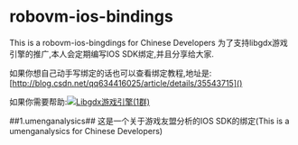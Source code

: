# robovm-ios-bindings #
This is a robovm-ios-bingdings for Chinese Developers
为了支持libgdx游戏引擎的推广,本人会定期编写IOS SDK绑定,并且分享给大家.

如果你想自己动手写绑定的话也可以查看绑定教程,地址是:[http://blog.csdn.net/qq634416025/article/details/35543715]()

如果你需要帮助:<a target="_blank" href="http://shang.qq.com/wpa/qunwpa?idkey=af5f189bdfd10974dcf3f549ed2209fdc51e166da3b03d06705419896501d1c5"><img border="0" src="http://pub.idqqimg.com/wpa/images/group.png" alt="Libgdx游戏引擎(1群)" title="Libgdx游戏引擎(1群)"></a>

##1.umenganalysics##
这是一个关于游戏友盟分析的IOS SDK的绑定(This is a umenganalysics for Chinese Developers) 
